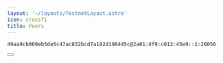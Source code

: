 ```yaml
---
layout: '~/layouts/TestnetLayout.astro'
icon: crossfi
title: Peers
---
```


<div class="code-block-wrapper">
  <pre><code>49aa9cb060eb5de5c47ac832bcd7a192d196445c@2a01:4f9:c012:45e9::1:26056</code></pre>
  <button class="copy-btn"><i class="fas fa-copy"></i></button>
</div>
